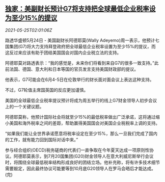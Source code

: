 <!--1621909863000-->
[独家：美副财长预计G7将支持把全球最低企业税率设为至少15%的提议](https://cn.reuters.com/article/us-adeyemo-g7-corp-tax-0525-idCNKCS2D604Q)
------

<div><i>2021-05-25T02:01:06Z</i></div><p>路透华盛顿5月24日 - 美国副财长阿德耶莫(Wally Adeyemo)周一表示，他预计七国集团(G7)将大力支持拜登政府把全球最低企业税率设置为至少15%的提议，而这反过来应该有助于团结美国国会对国内企业税立法的支持。</p><p>阿德耶莫对路透表示：“我的感觉是，未来你们将看到来自G7的很多一致支持。”此前法国、德国、意大利和日本等国的官员发言支持美国财政部的提议。</p><p>他表示，G7可能会在6月4-5日在伦敦举行的财长面对面会议上表达这种支持。</p><p>不过，G7轮值主席国英国的反应更加谨慎。</p><p>美国的全球最低企业税率提议预计将成为周五举行的线上G7财金领导人初步会议上的一个关键议题。</p><p>阿德耶莫称，他预计国际社会将就至少15%的最低税率做出广泛承诺，这将通过缩小美国和海外税率之间的差距，帮助赢得美国国会对美国企业税税率上调的支持。</p><p>“如果我们能让全世界承诺愿意将税率设定在至少15%，那么一旦我们完成了国内的工作，就有能力回到国际对话中来。”</p><p>参与经合组织(OECD)税务磋商的代表们一直争取在今年夏天达成一项原则性协议。阿德耶莫表示，到7月20国集团(G20)财金领导人在意大利威尼斯举行会议时，将围绕全球最低税率结构形成良好的团结立场。他补充称，将有许多技术细节需要敲定，因此最终协议可能要等到10月底G20领导人在罗马会晤后才能达成。(完)</p>
